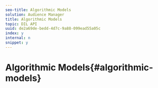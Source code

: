 ```yaml
---
seo-title: Algorithmic Models
solution: Audience Manager
title: Algorithmic Models
topic: DIL API
uuid: de2a69de-bedd-4d7c-9a88-099ead55a05c
index: y
internal: n
snippet: y
---
```


# Algorithmic Models{#algorithmic-models}

